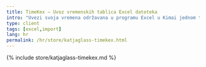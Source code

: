 ```yaml
---
title: TimeKex – Uvoz vremenskih tablica Excel datoteka
intro: "Uvezi svoja vremena održavana u programu Excel u Kimai jednom tjedno. Dostupan je i izravan uvoz kupaca/projekata/aktivnosti iz Excela."
type: client
tags: [excel,import]
lang: hr
permalink: /hr/store/katjaglass-timekex.html
---
```


{% include store/katjaglass-timekex.md %}

